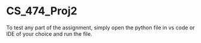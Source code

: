 # CS_474_Proj2
To test any part of the assignment, simply open the python file in vs code or IDE of your choice and run the file. 